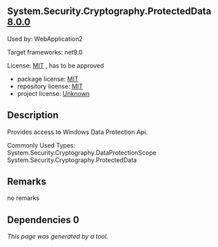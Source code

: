 System.Security.Cryptography.ProtectedData [8.0.0](https://www.nuget.org/packages/System.Security.Cryptography.ProtectedData/8.0.0)
--------------------

Used by: WebApplication2

Target frameworks: net9.0

License: [MIT](../../../../licenses/mit) , has to be approved

- package license: [MIT](https://licenses.nuget.org/MIT) 
- repository license: [MIT](https://github.com/dotnet/runtime) 
- project license: [Unknown](https://dot.net/) 

Description
-----------
Provides access to Windows Data Protection Api.

Commonly Used Types:
System.Security.Cryptography.DataProtectionScope
System.Security.Cryptography.ProtectedData

Remarks
-----------
no remarks


Dependencies 0
-----------


*This page was generated by a tool.*